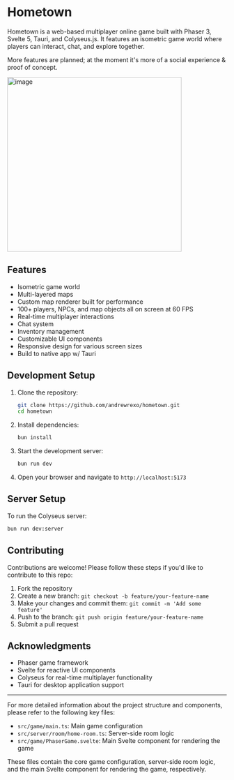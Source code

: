 # Hometown

Hometown is a web-based multiplayer online game built with Phaser 3, Svelte 5, Tauri, and Colyseus.js. It features an isometric game world where players can interact, chat, and explore together.

More features are planned; at the moment it's more of a social experience & proof of concept.

<img width="400" alt="image" src="https://github.com/user-attachments/assets/4da0420f-4f3d-4b1f-9239-d5d3f96037d8">

## Features

- Isometric game world
- Multi-layered maps
- Custom map renderer built for performance
- 100+ players, NPCs, and map objects all on screen at 60 FPS
- Real-time multiplayer interactions
- Chat system
- Inventory management
- Customizable UI components
- Responsive design for various screen sizes
- Build to native app w/ Tauri

## Development Setup

1. Clone the repository:
   ```bash
   git clone https://github.com/andrewrexo/hometown.git
   cd hometown
   ```

2. Install dependencies:
   ```bash
   bun install
   ```

3. Start the development server:
   ```bash
   bun run dev
   ```

4. Open your browser and navigate to `http://localhost:5173`

## Server Setup

To run the Colyseus server:

```bash
bun run dev:server
```


## Contributing

Contributions are welcome! Please follow these steps if you'd like to contribute to this repo:

1. Fork the repository
2. Create a new branch: `git checkout -b feature/your-feature-name`
3. Make your changes and commit them: `git commit -m 'Add some feature'`
4. Push to the branch: `git push origin feature/your-feature-name`
5. Submit a pull request

## Acknowledgments

- Phaser game framework
- Svelte for reactive UI components
- Colyseus for real-time multiplayer functionality
- Tauri for desktop application support

---

For more detailed information about the project structure and components, please refer to the following key files:

- `src/game/main.ts`: Main game configuration
- `src/server/room/home-room.ts`: Server-side room logic
- `src/game/PhaserGame.svelte`: Main Svelte component for rendering the game

These files contain the core game configuration, server-side room logic, and the main Svelte component for rendering the game, respectively.
